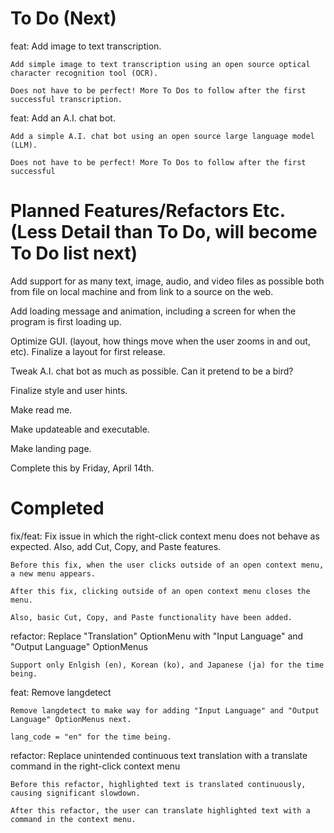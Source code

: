 # To Do (Next)

feat: Add image to text transcription.

    Add simple image to text transcription using an open source optical character recognition tool (OCR).

    Does not have to be perfect! More To Dos to follow after the first successful transcription.

feat: Add an A.I. chat bot. 

    Add a simple A.I. chat bot using an open source large language model (LLM).  

    Does not have to be perfect! More To Dos to follow after the first successful  

# Planned Features/Refactors Etc. (Less Detail than To Do, will become To Do list next)

Add support for as many text, image, audio, and video files as possible both from file on local machine and from link to a source on the web.

Add loading message and animation, including a screen for when the program is first loading up.

Optimize GUI. (layout, how things move when the user zooms in and out, etc). Finalize a layout for first release.

Tweak A.I. chat bot as much as possible. Can it pretend to be a bird?

Finalize style and user hints. 

Make read me.

Make updateable and executable.

Make landing page.

Complete this by Friday, April 14th.

# Completed

fix/feat: Fix issue in which the right-click context menu does not behave as expected. Also, add Cut, Copy, and Paste features.

    Before this fix, when the user clicks outside of an open context menu, a new menu appears.

    After this fix, clicking outside of an open context menu closes the menu.

    Also, basic Cut, Copy, and Paste functionality have been added.

refactor: Replace "Translation" OptionMenu with "Input Language" and "Output Language" OptionMenus

    Support only Enlgish (en), Korean (ko), and Japanese (ja) for the time being.

feat: Remove langdetect

    Remove langdetect to make way for adding "Input Language" and "Output Language" OptionMenus next.

    lang_code = "en" for the time being.

refactor: Replace unintended continuous text translation with a translate command in the right-click context menu

    Before this refactor, highlighted text is translated continuously, causing significant slowdown.

    After this refactor, the user can translate highlighted text with a command in the context menu.